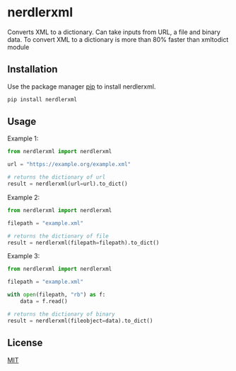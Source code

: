 # nerdlerxml

Converts XML to a dictionary. Can take inputs from URL, a file and binary data. To convert XML to a dictionary is more than 80% faster than xmltodict module

## Installation

Use the package manager [pip](https://pypi.org/project/nerdlerxml/) to install nerdlerxml.

```bash
pip install nerdlerxml
```

## Usage
Example 1:
```python
from nerdlerxml import nerdlerxml

url = "https://example.org/example.xml"

# returns the dictionary of url
result = nerdlerxml(url=url).to_dict()
```

Example 2:
```python
from nerdlerxml import nerdlerxml

filepath = "example.xml"

# returns the dictionary of file
result = nerdlerxml(filepath=filepath).to_dict()
```

Example 3:
```python
from nerdlerxml import nerdlerxml

filepath = "example.xml"

with open(filepath, "rb") as f:
    data = f.read()

# returns the dictionary of binary
result = nerdlerxml(fileobject=data).to_dict()
```

## License
[MIT](https://choosealicense.com/licenses/mit/)
